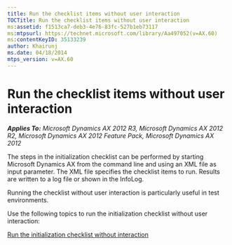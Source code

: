 ```yaml
---
title: Run the checklist items without user interaction
TOCTitle: Run the checklist items without user interaction
ms:assetid: f1513ca7-deb3-4e76-83fc-527b1eb73117
ms:mtpsurl: https://technet.microsoft.com/library/Aa497052(v=AX.60)
ms:contentKeyID: 35133239
author: Khairunj
ms.date: 04/18/2014
mtps_version: v=AX.60
---
```


# Run the checklist items without user interaction 


_**Applies To:** Microsoft Dynamics AX 2012 R3, Microsoft Dynamics AX 2012 R2, Microsoft Dynamics AX 2012 Feature Pack, Microsoft Dynamics AX 2012_

The steps in the initialization checklist can be performed by starting Microsoft Dynamics AX from the command line and using an XML file as input parameter. The XML file specifies the checklist items to run. Results are written to a log file or shown in the InfoLog.

Running the checklist without user interaction is particularly useful in test environments.

Use the following topics to run the initialization checklist without user interaction:

[Run the initialization checklist without interaction](run-the-initialization-checklist-without-interaction.md)

  


